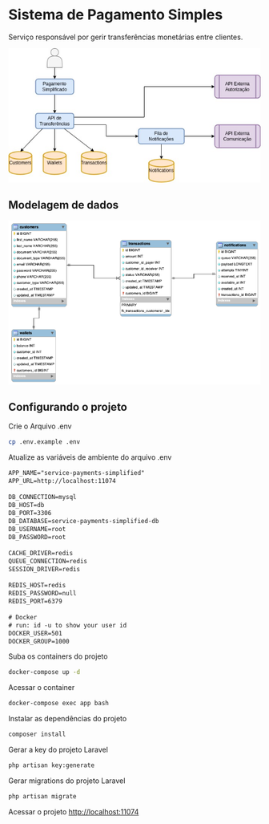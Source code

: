 # Sistema de Pagamento Simples
Serviço responsável por gerir transferências monetárias entre clientes.

![](./documents/service-payments-simplified-flow.jpeg)

## Modelagem de dados
![](./documents/service-payments-simplified-db.png)

## Configurando o projeto
Crie o Arquivo .env
```sh
cp .env.example .env
```

Atualize as variáveis de ambiente do arquivo .env
```dosini
APP_NAME="service-payments-simplified"
APP_URL=http://localhost:11074

DB_CONNECTION=mysql
DB_HOST=db
DB_PORT=3306
DB_DATABASE=service-payments-simplified-db
DB_USERNAME=root
DB_PASSWORD=root

CACHE_DRIVER=redis
QUEUE_CONNECTION=redis
SESSION_DRIVER=redis

REDIS_HOST=redis
REDIS_PASSWORD=null
REDIS_PORT=6379

# Docker
# run: id -u to show your user id
DOCKER_USER=501
DOCKER_GROUP=1000
```

Suba os containers do projeto
```sh
docker-compose up -d
```

Acessar o container
```sh
docker-compose exec app bash
```

Instalar as dependências do projeto
```sh
composer install
```

Gerar a key do projeto Laravel
```sh
php artisan key:generate
```

Gerar migrations do projeto Laravel
```sh
php artisan migrate
```

Acessar o projeto
[http://localhost:11074](http://localhost:11074)